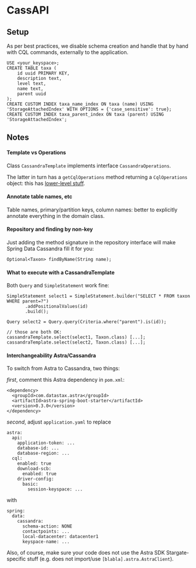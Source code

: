 # CassAPI

## Setup

As per best practices, we disable schema creation and
handle that by hand with CQL commands, externally to the application.

```
USE <your_keyspace>;
CREATE TABLE taxa (
    id uuid PRIMARY KEY,
    description text,
    level text,
    name text,
    parent uuid
);
CREATE CUSTOM INDEX taxa_name_index ON taxa (name) USING 'StorageAttachedIndex' WITH OPTIONS = {'case_sensitive': true};
CREATE CUSTOM INDEX taxa_parent_index ON taxa (parent) USING 'StorageAttachedIndex';
```

## Notes

#### Template vs Operations

Class `CassandraTemplate` implements interface `CassandraOperations`.

The latter in turn has a `getCqlOperations` method returning a `CqlOperations` object:
this has [lower-level stuff](https://docs.spring.io/spring-data/cassandra/docs/current/api/org/springframework/data/cassandra/core/cql/CqlOperations.html).

#### Annotate table names, etc

Table names, primary/partition keys, column names: better
to explicitly annotate everything in the domain class.

#### Repository and finding by non-key

Just adding the method signature in the repository interface will make
Spring Data Cassandra fill it for you:

```
Optional<Taxon> findByName(String name);
```

#### What to execute with a CassandraTemplate

Both `Query` and `SimpleStatement` work fine:

```
SimpleStatement select1 = SimpleStatement.builder("SELECT * FROM taxon WHERE parent=?")
       .addPositionalValues(id)
       .build();

Query select2 = Query.query(Criteria.where("parent").is(id));

// those are both OK:
cassandraTemplate.select(select1, Taxon.class) [...];
cassandraTemplate.select(select2, Taxon.class) [...];
```

#### Interchangeability Astra/Cassandra

To switch from Astra to Cassandra, two things:

_first_, comment this Astra dependency in `pom.xml`:

```
<dependency>
  <groupId>com.datastax.astra</groupId>
  <artifactId>astra-spring-boot-starter</artifactId>
  <version>0.3.0</version>
</dependency>
```

_second_, adjust `application.yaml` to replace

```
astra:
  api:
    application-token: ...
    database-id: ...
    database-region: ...
  cql:
    enabled: true
    download-scb:
      enabled: true
    driver-config:
      basic:
        session-keyspace: ...
```

with

```
spring:
  data:
    cassandra:
      schema-action: NONE
      contactpoints: ...
      local-datacenter: datacenter1
      keyspace-name: ...
```

Also, of course, make sure your code does not use the Astra SDK
Stargate-specific stuff (e.g. does not import/use `[blabla].astra.AstraClient`).
